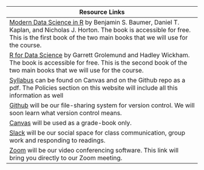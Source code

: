 | Resource Links |
|-----------|
|[Modern Data Science in R](https://mdsr-book.github.io/mdsr2e/) by Benjamin S. Baumer, Daniel T. Kaplan, and Nicholas J. Horton. The book is accessible for free. This is the first book of the two main books that we will use for the course. |
|[R for Data Science](https://r4ds.had.co.nz/) by Garrett Grolemund and Hadley Wickham. The book is accessible for free. This is the second book of the two main books that we will use for the course.|
|[Syllabus](https://canvas.umn.edu/courses/206981/assignments/syllabus) can be found on Canvas and on the Github repo as a pdf. The Policies section on this website will include all this information as well |
|[Github](https://github.com/kimchisquared/math4180) will be our file-sharing system for version control. We will soon learn what version control means.|
|[Canvas](https://canvas.umn.edu/courses/206981) will be used as a grade-book only.|
|[Slack](https://join.slack.com/t/math4180/shared_invite/zt-kl64pc6d-mdMu3edXjbUhSzg1c4g2Lw) will be our social space for class communication, group work and responding to readings.|
|[Zoom](https://umn.zoom.us/j/99004362256?pwd=b0JPVjZvcjdZUjFYRU80V3I0cjA2Zz09) will be our video conferencing software. This link will bring you directly to our Zoom meeting. |
